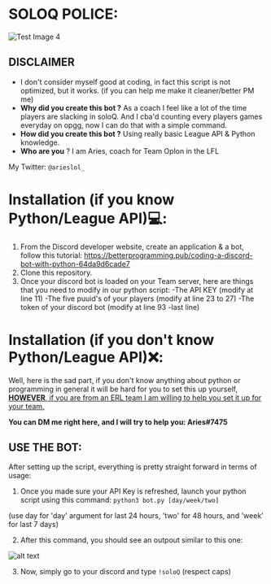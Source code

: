 # SOLOQ POLICE:

![Test Image 4](https://cdn.discordapp.com/attachments/783997102996979733/943096797201588255/discordpolice.png)

## DISCLAIMER

* I don't consider myself good at coding, in fact this script is not optimized, but it works. (if you can help me make it cleaner/better PM me)
* **Why did you create this bot ?** As a coach I feel like a lot of the time players are slacking in soloQ. And I cba'd counting every players games everyday on opgg, now I can do that with a simple command.
* **How did you create this bot ?** Using really basic League API & Python knowledge.
* **Who are you** ? I am Aries, coach for Team Oplon in the LFL

My Twitter:
`@arieslol_`

# Installation (if you know Python/League API)💻:

1) From the Discord developer website, create an application & a bot, follow this tutorial: https://betterprogramming.pub/coding-a-discord-bot-with-python-64da9d6cade7
2) Clone this repository.
3) Once your discord bot is loaded on your Team server, here are things that you need to modify in our python script:
-The API KEY (modify at line 11)
-The five puuid's of your players (modify at line 23 to 27)
-The token of your discord bot (modify at line 93 -last line)

# Installation (if you **don't know** Python/League API)❌:

Well, here is the sad part, if you don't know anything about python or programming in general it will be hard for you to set this up yourself, <ins>**HOWEVER**, if you are from an ERL team I am willing to help you set it up for your team.</ins>

**You can DM me right here, and I will try to help you: Aries#7475**

## USE THE BOT:

After setting up the script, everything is pretty straight forward in terms of usage:

1) Once you made sure your API Key is refreshed, launch your python script using this command:
    `python3 bot.py [day/week/two]`

(use day for 'day' argument for last 24 hours, 'two' for 48 hours, and 'week' for last 7 days)

2) After this command, you should see an outpout similar to this one:

![alt text](https://cdn.discordapp.com/attachments/869845585690230815/943972606929952888/unknown.png)

3) Now, simply go to your discord and type `!soloQ` (respect caps)
